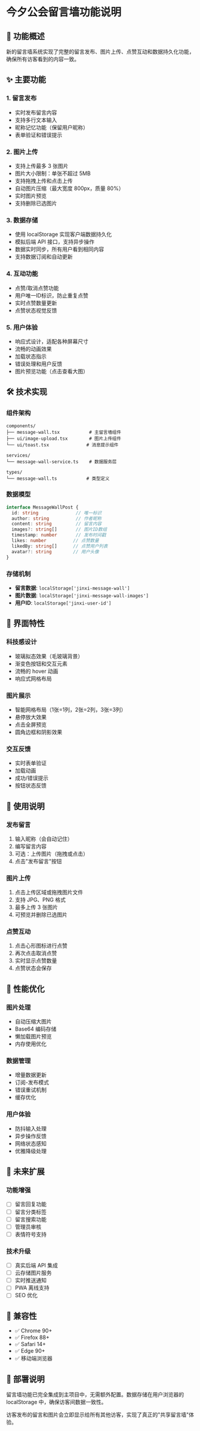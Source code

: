 # 今夕公会留言墙功能说明

## 🎯 功能概述

新的留言墙系统实现了完整的留言发布、图片上传、点赞互动和数据持久化功能，确保所有访客看到的内容一致。

## ✨ 主要功能

### 1. **留言发布**
- 实时发布留言内容
- 支持多行文本输入
- 昵称记忆功能（保留用户昵称）
- 表单验证和错误提示

### 2. **图片上传**
- 支持上传最多 3 张图片
- 图片大小限制：单张不超过 5MB
- 支持拖拽上传和点击上传
- 自动图片压缩（最大宽度 800px，质量 80%）
- 实时图片预览
- 支持删除已选图片

### 3. **数据存储**
- 使用 localStorage 实现客户端数据持久化
- 模拟后端 API 接口，支持异步操作
- 数据实时同步，所有用户看到相同内容
- 支持数据订阅和自动更新

### 4. **互动功能**
- 点赞/取消点赞功能
- 用户唯一ID标识，防止重复点赞
- 实时点赞数量更新
- 点赞状态视觉反馈

### 5. **用户体验**
- 响应式设计，适配各种屏幕尺寸
- 流畅的动画效果
- 加载状态指示
- 错误处理和用户反馈
- 图片预览功能（点击查看大图）

## 🛠️ 技术实现

### **组件架构**
```
components/
├── message-wall.tsx           # 主留言墙组件
├── ui/image-upload.tsx        # 图片上传组件
└── ui/toast.tsx              # 消息提示组件

services/
└── message-wall-service.ts    # 数据服务层

types/
└── message-wall.ts           # 类型定义
```

### **数据模型**
```typescript
interface MessageWallPost {
  id: string              // 唯一标识
  author: string          // 作者昵称
  content: string         // 留言内容
  images?: string[]       // 图片ID数组
  timestamp: number       // 发布时间戳
  likes: number          // 点赞数量
  likedBy: string[]      // 点赞用户列表
  avatar?: string        // 用户头像
}
```

### **存储机制**
- **留言数据**: `localStorage['jinxi-message-wall']`
- **图片数据**: `localStorage['jinxi-message-wall-images']`
- **用户ID**: `localStorage['jinxi-user-id']`

## 🎨 界面特性

### **科技感设计**
- 玻璃拟态效果（毛玻璃背景）
- 渐变色按钮和交互元素
- 流畅的 hover 动画
- 响应式网格布局

### **图片展示**
- 智能网格布局（1张=1列，2张=2列，3张=3列）
- 悬停放大效果
- 点击全屏预览
- 圆角边框和阴影效果

### **交互反馈**
- 实时表单验证
- 加载动画
- 成功/错误提示
- 按钮状态反馈

## 🔧 使用说明

### **发布留言**
1. 输入昵称（会自动记住）
2. 编写留言内容
3. 可选：上传图片（拖拽或点击）
4. 点击"发布留言"按钮

### **图片上传**
1. 点击上传区域或拖拽图片文件
2. 支持 JPG、PNG 格式
3. 最多上传 3 张图片
4. 可预览并删除已选图片

### **点赞互动**
1. 点击心形图标进行点赞
2. 再次点击取消点赞
3. 实时显示点赞数量
4. 点赞状态会保存

## 🚀 性能优化

### **图片处理**
- 自动压缩大图片
- Base64 编码存储
- 懒加载图片预览
- 内存使用优化

### **数据管理**
- 增量数据更新
- 订阅-发布模式
- 错误重试机制
- 缓存优化

### **用户体验**
- 防抖输入处理
- 异步操作反馈
- 网络状态感知
- 优雅降级处理

## 🔮 未来扩展

### **功能增强**
- [ ] 留言回复功能
- [ ] 留言分类标签
- [ ] 留言搜索功能
- [ ] 管理员审核
- [ ] 表情符号支持

### **技术升级**
- [ ] 真实后端 API 集成
- [ ] 云存储图片服务
- [ ] 实时推送通知
- [ ] PWA 离线支持
- [ ] SEO 优化

## 📱 兼容性

- ✅ Chrome 90+
- ✅ Firefox 88+
- ✅ Safari 14+
- ✅ Edge 90+
- ✅ 移动端浏览器

## 🎯 部署说明

留言墙功能已完全集成到主项目中，无需额外配置。数据存储在用户浏览器的 localStorage 中，确保访客间数据一致性。

访客发布的留言和图片会立即显示给所有其他访客，实现了真正的"共享留言墙"体验。
